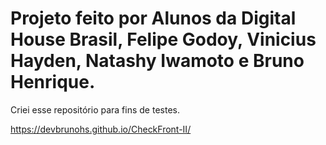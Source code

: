 # Projeto feito por Alunos da Digital House Brasil, Felipe Godoy, Vinicius Hayden, Natashy Iwamoto e Bruno Henrique.
Criei esse repositório para fins de testes.

https://devbrunohs.github.io/CheckFront-II/
